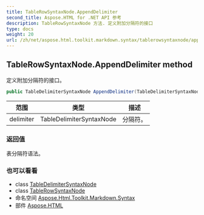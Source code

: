 ```yaml
---
title: TableRowSyntaxNode.AppendDelimiter
second_title: Aspose.HTML for .NET API 参考
description: TableRowSyntaxNode 方法. 定义附加分隔符的接口
type: docs
weight: 20
url: /zh/net/aspose.html.toolkit.markdown.syntax/tablerowsyntaxnode/appenddelimiter/
---
```

## TableRowSyntaxNode.AppendDelimiter method

定义附加分隔符的接口。

```csharp
public TableDelimiterSyntaxNode AppendDelimiter(TableDelimiterSyntaxNode delimiter)
```

| 范围 | 类型 | 描述 |
| --- | --- | --- |
| delimiter | TableDelimiterSyntaxNode | 分隔符。 |

### 返回值

表分隔符语法。

### 也可以看看

* class [TableDelimiterSyntaxNode](../../tabledelimitersyntaxnode/)
* class [TableRowSyntaxNode](../)
* 命名空间 [Aspose.Html.Toolkit.Markdown.Syntax](../../tablerowsyntaxnode/)
* 部件 [Aspose.HTML](../../../)


